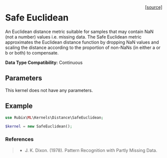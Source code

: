 <span style="float:right;"><a href="https://github.com/RubixML/ML/blob/master/src/Kernels/Distance/SafeEuclidean.php">[source]</a></span>

# Safe Euclidean
An Euclidean distance metric suitable for samples that may contain NaN (not a number) values i.e. missing data. The Safe Euclidean metric approximates the Euclidean distance function by dropping NaN values and scaling the distance according to the proportion of non-NaNs (in either a or b or both) to compensate.

**Data Type Compatibility:** Continuous

## Parameters
This kernel does not have any parameters.

## Example
```php
use Rubix\ML\Kernels\Distance\SafeEuclidean;

$kernel = new SafeEuclidean();
```

### References
>- J. K. Dixon. (1978). Pattern Recognition with Partly Missing Data.